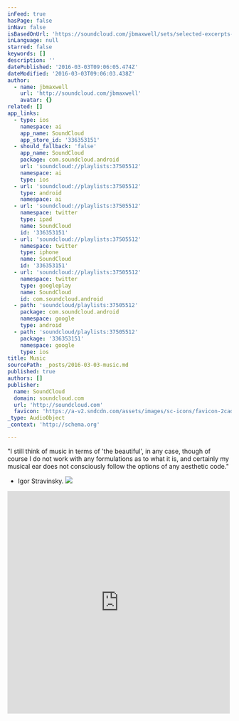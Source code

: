 ```yaml
---
inFeed: true
hasPage: false
inNav: false
isBasedOnUrl: 'https://soundcloud.com/jbmaxwell/sets/selected-excerpts-all'
inLanguage: null
starred: false
keywords: []
description: ''
datePublished: '2016-03-03T09:06:05.474Z'
dateModified: '2016-03-03T09:06:03.438Z'
author:
  - name: jbmaxwell
    url: 'http://soundcloud.com/jbmaxwell'
    avatar: {}
related: []
app_links:
  - type: ios
    namespace: ai
    app_name: SoundCloud
    app_store_id: '336353151'
  - should_fallback: 'false'
    app_name: SoundCloud
    package: com.soundcloud.android
    url: 'soundcloud://playlists:37505512'
    namespace: ai
    type: ios
  - url: 'soundcloud://playlists:37505512'
    type: android
    namespace: ai
  - url: 'soundcloud://playlists:37505512'
    namespace: twitter
    type: ipad
    name: SoundCloud
    id: '336353151'
  - url: 'soundcloud://playlists:37505512'
    namespace: twitter
    type: iphone
    name: SoundCloud
    id: '336353151'
  - url: 'soundcloud://playlists:37505512'
    namespace: twitter
    type: googleplay
    name: SoundCloud
    id: com.soundcloud.android
  - path: 'soundcloud/playlists:37505512'
    package: com.soundcloud.android
    namespace: google
    type: android
  - path: 'soundcloud/playlists:37505512'
    package: '336353151'
    namespace: google
    type: ios
title: Music
sourcePath: _posts/2016-03-03-music.md
published: true
authors: []
publisher:
  name: SoundCloud
  domain: soundcloud.com
  url: 'http://soundcloud.com'
  favicon: 'https://a-v2.sndcdn.com/assets/images/sc-icons/favicon-2cadd14b.ico'
_type: AudioObject
_context: 'http://schema.org'

---
```

"I still think of music in terms of 'the beautiful', in any case, though of course I do not work with any formulations as to what it is, and certainly my musical ear does not consciously follow the options of any aesthetic code."   
- Igor Stravinsky.
![](https://the-grid-user-content.s3-us-west-2.amazonaws.com/b2fb558f-257a-49da-a51b-c143b2ddd192.jpg)

<iframe src="https://cdn.embedly.com/widgets/media.html?src=https%3A%2F%2Fw.soundcloud.com%2Fplayer%2F%3Fvisual%3Dtrue%26url%3Dhttp%253A%252F%252Fapi.soundcloud.com%252Fplaylists%252F37505512%26show_artwork%3Dtrue&amp;url=https%3A%2F%2Fsoundcloud.com%2Fjbmaxwell%2Fsets%2Fselected-excerpts-all&amp;image=http%3A%2F%2Fi1.sndcdn.com%2Fartworks-000081062111-rgv91j-t500x500.jpg&amp;key=b7d04c9b404c499eba89ee7072e1c4f7&amp;type=text%2Fhtml&amp;schema=soundcloud" width="500" height="500" scrolling="no" frameborder="0" allowfullscreen="allowfullscreen" style=""></iframe>